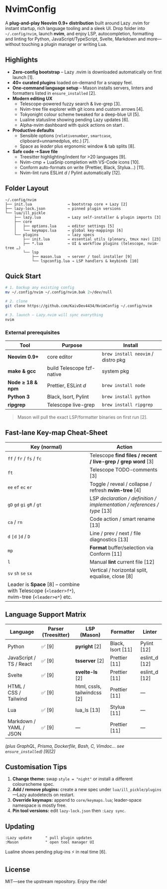 # NvimConfig

A **plug-and-play Neovim 0.9+ distribution** built around Lazy .nvim for instant startup, rich language tooling and a sleek UI. Drop folder into `~/.config/nvim`, launch **nvim**, and enjoy LSP, autocompletion, formatting and linting for Python, JavaScript/TypeScript, Svelte, Markdown and more—without touching a plugin manager or writing Lua.

## Highlights
* **Zero-config bootstrap** – Lazy .nvim is downloaded automatically on first launch [1].
* **40+ curated plugins** loaded on-demand for a snappy feel.
* **One-command language setup** – Mason installs servers, linters and formatters listed in `ensure_installed` [2].
* **Modern editing UX**
  * Telescope-powered fuzzy search & live-grep [3].
  * Nvim-tree file explorer with git icons and custom arrows [4].
  * Tokyonight colour scheme tweaked for a deep-blue UI [5].
  * Lualine statusline showing pending Lazy updates [6].
  * Alpha-nvim dashboard with quick actions on start .
* **Productive defaults**
  * Sensible options (`relativenumber`, `smartcase`, clipboard=unnamedplus, etc.) [7].
  * Space as *leader* plus ergonomic window & tab splits [8].
* **Safe code ⇢ Save file**
  * Treesitter highlighting/indent for >20 languages [9].
  * Nvim-cmp + LuaSnip completion with VS-Code icons [10].
  * Conform auto-formats on write (Prettier, Black, Stylua…) [11].
  * Nvim-lint runs ESLint _d_ / Pylint automatically [12].

## Folder Layout
```
~/.config/nvim
├── init.lua                → bootstrap core + Lazy [2]
├── lazy-lock.json          → pinned plugin versions
└── lua/ill_pickle
    ├── lazy.lua            → Lazy self-installer & plugin imports [3]
    ├── core
    │   ├── options.lua     → editor settings [5]
    │   └── keymaps.lua     → global key-mappings [6]
    └── plugins             → lazy specs
        ├── init.lua        → essential utils (plenary, tmux nav) [23]
        ├── *.lua           → UI & workflow plugins (telescope, nvim-tree …)
        └── lsp
            ├── mason.lua   → server / tool installer [9]
            └── lspconfig.lua → LSP handlers & keybinds [10]
```

## Quick Start

```bash
# 1. backup any existing config
mv ~/.config/nvim ~/.config/nvim.bak 2>/dev/null

# 2. clone
git clone https://github.com/KaivDev4434/NvimConfig ~/.config/nvim

# 3. launch – Lazy.nvim will sync everything
nvim
```

### External prerequisites
| Tool | Purpose | Install |
|------|---------|---------|
| **Neovim 0.9+** | core editor | `brew install neovim` / distro pkg |
| **make & gcc** | build Telescope fzf-native | system pkg |
| **Node ≥ 18 & npm** | Prettier, ESLint _d_ | `brew install node` |
| **Python 3** | Black, Isort, Pylint | `brew install python` |
| **ripgrep** | Telescope live-grep | `brew install ripgrep` |

> Mason will pull the exact LSP/formatter binaries on first run [2].

## Fast-lane Key-map Cheat-Sheet

| Key (normal) | Action |
|--------------|--------|
| `ff` / `fr` / `fs` / `fc` | Telescope **find files / recent / live-grep / grep word** [3] |
| `ft` | Telescope TODO-comments [3] |
| `ee` `ef` `ec` `er` | Toggle / reveal / collapse / refresh **nvim-tree** [4] |
| `gD` `gd` `gi` `gR` / `gt` | LSP *declaration / definition / implementation / references / type* [13] |
| `ca` / `rn` | Code action / smart rename [13] |
| `d` `[d` `]d` / `D` | Line / prev / next / file diagnostics [13] |
| `mp` | **Format** buffer/selection via Conform [11] |
| `l` | Manual **lint** current file [12] |
| `sv` `sh` `se` `sx` | Vertical / horizontal split, equalise, close [8] |
| Leader is **Space** [8] – combine with Telescope (`<leader>f*`), nvim-tree (`<leader>e*`) etc.

## Language Support Matrix

| Language | Parser (Treesitter) | LSP (Mason) | Formatter | Linter |
|----------|--------------------|-------------|-----------|--------|
| Python | ✅ [9] | **pyright** [2] | Black, Isort [11] | Pylint [12] |
| JavaScript / TS / React | ✅ [9] | **tsserver** [2] | Prettier [11] | eslint_d [12] |
| Svelte | ✅ [9] | **svelte-ls** [2] | Prettier [11] | eslint_d [12] |
| HTML / CSS / Tailwind | ✅ [9] | html, cssls, tailwindcss [2] | Prettier [11] | — |
| Lua | ✅ [9] | lua_ls [13] | Stylua [11] | — |
| Markdown / YAML / JSON | ✅ [9] | — | Prettier [11] | — |

*(plus GraphQL, Prisma, Dockerfile, Bash, C, Vimdoc… see `ensure_installed`) [9][2]*

## Customisation Tips
1. **Change theme:** swap `style = "night"` or install a different colourscheme spec.
2. **Add / remove plugins:** create a new spec under `lua/ill_pickle/plugins`—Lazy autodetects on restart.
3. **Override keymaps:** append to `core/keymaps.lua`; leader-space namespace is mostly free.
4. **Pin tool versions:** edit `lazy-lock.json` then `:Lazy sync`.

## Updating
```
:Lazy update      " pull plugin updates
:Mason            " open tool manager UI
```
Lualine shows pending plug-ins ⚡ in real time [6].

## License
MIT—see the upstream repository. Enjoy the ride!
